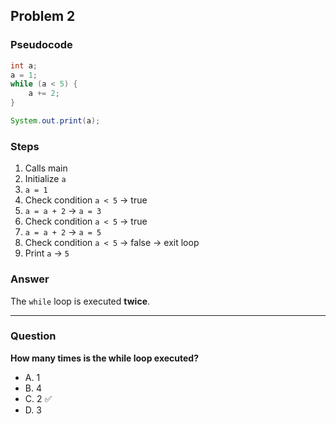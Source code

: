 ## Problem 2

### Pseudocode

```java
int a;
a = 1;
while (a < 5) {
    a += 2;
}

System.out.print(a);
```

### Steps

1. Calls main  
2. Initialize `a`  
3. `a = 1`  
4. Check condition `a < 5` → true  
5. `a = a + 2` → `a = 3`  
6. Check condition `a < 5` → true  
7. `a = a + 2` → `a = 5`  
8. Check condition `a < 5` → false → exit loop  
9. Print `a` → `5`

### Answer

The `while` loop is executed **twice**.

---

### Question

**How many times is the while loop executed?**

- A. 1  
- B. 4  
- C. 2 ✅  
- D. 3
